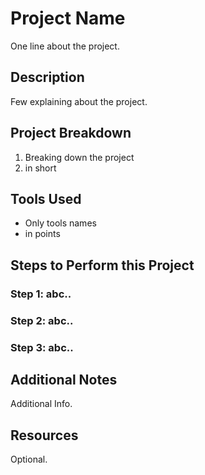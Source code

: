 # Project Name

One line about the project.

## Description

Few explaining about the project.

## Project Breakdown

1.  Breaking down the project
2.  in short

## Tools Used

- Only tools names
- in points

## Steps to Perform this Project

### Step 1: abc..

### Step 2: abc..

### Step 3: abc..

## Additional Notes

Additional Info.

## Resources

Optional.
